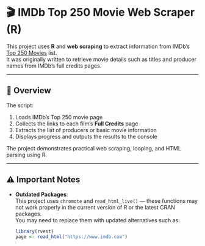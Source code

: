 # 🎬 IMDb Top 250 Movie Web Scraper (R)

This project uses **R** and **web scraping** to extract information from IMDb’s [Top 250 Movies](https://www.imdb.com/chart/top) list.  
It was originally written to retrieve movie details such as titles and producer names from IMDb’s full credits pages.

---

## 📘 Overview

The script:
1. Loads IMDb’s Top 250 movie page  
2. Collects the links to each film’s **Full Credits** page  
3. Extracts the list of producers or basic movie information  
4. Displays progress and outputs the results to the console

The project demonstrates practical web scraping, looping, and HTML parsing using R.

---

## ⚠️ Important Notes

- **Outdated Packages**:  
  This project uses `chromote` and `read_html_live()` — these functions may not work properly in the current version of R or the latest CRAN packages.  
  You may need to replace them with updated alternatives such as:
  ```r
  library(rvest)
  page <- read_html("https://www.imdb.com")
